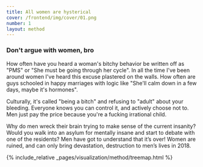 ```yaml
---
title: All women are hysterical
cover: /frontend/img/cover/01.png
number: 1
layout: method
---
```


### Don't argue with women, bro

How often have you heard a woman's bitchy behavior be written off as "PMS" or "She must be going through her cycle". In all the time I've been around women I've heard this excuse plastered on the walls. How often are guys schooled in happy marriages with logic like "She'll calm down in a few days, maybe it's hormones".

Culturally, it's called "being a bitch" and refusing to "adult" about your bleeding. Everyone knows you can control it, and actively choose not to.  Men just pay the price because you're a fucking irrational child.

Why do men wreck their brain trying to make sense of the current insanity? Would you walk into an asylum for mentally insane and start to debate with one of the residents? Men have got to understand that it’s over! Women are ruined, and can only bring devastation, destruction to men’s lives in 2018.

{% include_relative _pages/visualization/method/treemap.html %}